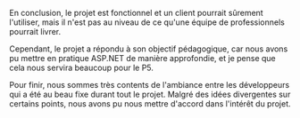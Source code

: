 En conclusion, le projet est fonctionnel et un client pourrait sûrement
l'utiliser, mais il n'est pas au niveau de ce qu'une équipe de professionnels
pourrait livrer.

Cependant, le projet a répondu à son objectif pédagogique, car nous avons pu
mettre en pratique ASP.NET de manière approfondie, et je pense que cela nous
servira beaucoup pour le P5.

Pour finir, nous sommes très contents de l'ambiance entre les développeurs qui a
été au beau fixe durant tout le projet. Malgré des idées divergentes sur
certains points, nous avons pu nous mettre d'accord dans l'intérêt du projet.
